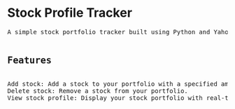 # Stock Profile Tracker
<pre>
A simple stock portfolio tracker built using Python and Yahoo Finance (yfinance) API. This program allows users to add, delete, and view stocks in their portfolio, with real-time stock data displayed for each symbol.

<h2>Features</h2>
Add stock: Add a stock to your portfolio with a specified amount.
Delete stock: Remove a stock from your portfolio.
View stock profile: Display your stock portfolio with real-time closing prices.
</pre>
